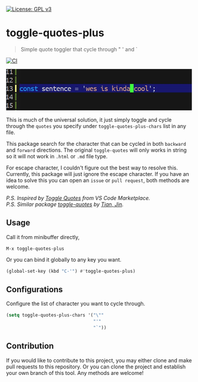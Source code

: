[![License: GPL v3](https://img.shields.io/badge/License-GPL%20v3-blue.svg)](https://www.gnu.org/licenses/gpl-3.0)

# toggle-quotes-plus
> Simple quote toggler that cycle through " ' and `

[![CI](https://github.com/jcs-elpa/toggle-quotes-plus/actions/workflows/test.yml/badge.svg)](https://github.com/jcs-elpa/toggle-quotes-plus/actions/workflows/test.yml)

<p align="center">
  <img src="./etc/toggle-quotes-plus-demo.gif" width="504" height="112"/>
</p>

This is much of the universal solution, it just simply toggle and cycle through the 
`quotes` you specify under `toggle-quotes-plus-chars` list in any file. 

This package search for the character that can be cycled in both `backward` and 
`forward` directions. The original `toggle-quotes` will only works in string so 
it will not work in `.html` or `.md` file type. 

For escape character, I couldn't figure out the best way to resolve this. Currently, 
this package will just ignore the escape character. If you have an idea to solve this 
you can open an `issue` or `pull request`, both methods are welcome.

*P.S. Inspired by [Toggle Quotes](https://marketplace.visualstudio.com/items?itemName=BriteSnow.vscode-toggle-quotes) from VS Code Marketplace.* <br/>
*P.S. Similar package [toggle-quotes](https://github.com/toctan/toggle-quotes.el) by [Tian, Jin](https://github.com/toctan).*

## Usage

Call it from minibuffer directly,

```
M-x toggle-quotes-plus
```

Or you can bind it globally to any key you want.

```el
(global-set-key (kbd "C-'") #'toggle-quotes-plus)
```

## Configurations

Configure the list of character you want to cycle through.

```el
(setq toggle-quotes-plus-chars '("\""
                                 "'"
                                 "`"))
```

## Contribution

If you would like to contribute to this project, you may either 
clone and make pull requests to this repository. Or you can 
clone the project and establish your own branch of this tool. 
Any methods are welcome!

